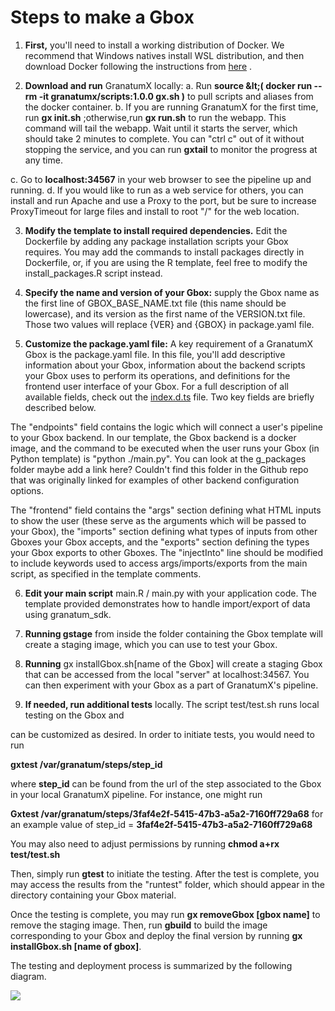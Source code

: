 # Steps to make a Gbox

1. **First,** you&#39;ll need to install a working distribution of Docker. We recommend that Windows natives install WSL distribution, and then download Docker following the instructions from [here](https://docs.docker.com/docker-for-windows/wsl/) .

2. **Download and run** GranatumX locally:
  a. Run **source \&lt;( docker run --rm -it granatumx/scripts:1.0.0 gx.sh )** to pull scripts and aliases from the docker container.
  b. If you are running GranatumX for the first time, run **gx init.sh** ;otherwise,run **gx run.sh** to run the webapp. This command will tail the webapp. Wait until it starts the server, which should take 2 minutes to complete. You can &quot;ctrl c&quot; out of it    without stopping the service, and you can run **gxtail** to monitor the progress at any time.

  c. Go to **localhost:34567** in your web browser to see the pipeline up and running.
  d. If you would like to run as a web service for others, you can install and run Apache and use a Proxy to the port, but be sure to increase ProxyTimeout for large files and install to root &quot;/&quot; for the web location.

3. **Modify the template to install required dependencies.** Edit the Dockerfile by adding any package installation scripts your Gbox requires. You may add the commands to install packages directly in Dockerfile, or, if you are using the R template, feel free to modify the install\_packages.R script instead.

4. **Specify the name and version of your Gbox:** supply the Gbox name as the first line of GBOX\_BASE\_NAME.txt file (this name should be lowercase), and its version as the first name of the VERSION.txt file. Those two values will replace {VER} and {GBOX} in package.yaml file.

5. **Customize the package.yaml file:** A key requirement of a GranatumX Gbox is the package.yaml file. In this file, you&#39;ll add descriptive information about your Gbox, information about the backend scripts your Gbox uses to perform its operations, and definitions for the frontend user interface of your Gbox. For a full description of all available fields, check out the [index.d.ts](https://github.com/granatumx/install-gbox/blob/master/types/index.d.ts) file. Two key fields are briefly described below.

The &quot;endpoints&quot; field contains the logic which will connect a user&#39;s pipeline to your Gbox backend. In our template, the Gbox backend is a docker image, and the command to be executed when the user runs your Gbox (in Python template) is &quot;python ./main.py&quot;. You can look at the g\_packages folder maybe add a link here? Couldn&#39;t find this folder in the Github repo that was originally linked for examples of other backend configuration options.

The &quot;frontend&quot; field contains the &quot;args&quot; section defining what HTML inputs to show the user (these serve as the arguments which will be passed to your Gbox), the &quot;imports&quot; section defining what types of inputs from other Gboxes your Gbox accepts, and the &quot;exports&quot; section defining the types your Gbox exports to other Gboxes. The &quot;injectInto&quot; line should be modified to include keywords used to access args/imports/exports from the main script, as specified in the template comments.

6. **Edit your main script** main.R / main.py with your application code. The template provided demonstrates how to handle import/export of data using granatum\_sdk.

7. **Running gstage** from inside the folder containing the Gbox template will create a staging image, which you can use to test your Gbox.

8. **Running** gx installGbox.sh[name of the Gbox] will create a staging Gbox that can be accessed from the local &quot;server&quot; at localhost:34567. You can then experiment with your Gbox as a part of GranatumX&#39;s pipeline.

9. **If needed, run additional tests** locally. The script test/test.sh runs local testing on the Gbox and

can be customized as desired. In order to initiate tests, you would need to run

**gxtest /var/granatum/steps/step\_id**

where **step\_id** can be found from the url of the step associated to the Gbox in your local GranatumX pipeline. For instance, one might run

**Gxtest /var/granatum/steps/3faf4e2f-5415-47b3-a5a2-7160ff729a68** for an example value of step\_id = **3faf4e2f-5415-47b3-a5a2-7160ff729a68**

You may also need to adjust permissions by running **chmod a+rx test/test.sh**

Then, simply run **gtest** to initiate the testing. After the test is complete, you may access the results from the &quot;runtest&quot; folder, which should appear in the directory containing your Gbox material.

Once the testing is complete, you may run **gx removeGbox [gbox name]** to remove the staging image. Then, run **gbuild** to build the image corresponding to your Gbox and deploy the final version by running **gx installGbox.sh [name of gbox]**.

The testing and deployment process is summarized by the following diagram.

![](RackMultipart20210421-4-1um9zah_html_13a10b061a62e8d6.png)
